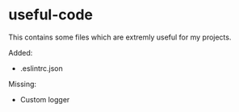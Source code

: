 # useful-code
This contains some files which are extremly useful for my projects.

Added:
+ .eslintrc.json


Missing:
- Custom logger

